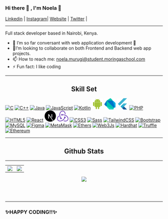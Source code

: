 ### Hi there 👋 , I'm Noela 🙂



[Linkedin](https://www.linkedin.com/in/) |
[Instagram](https://instagram.com)|
[Website](https://noela.com/) |
[Twitter](https://twitter.com/) |

---


Full stack developer based in Nairobi, Kenya.

- 🌱 I’m so far conversant with web application development 👯
- 📝I’m looking to collaborate on both Frontend and Backend web app projects.
- 📫 How to reach me: noela.murugi@student.moringaschool.com 
- ⚡ Fun fact: I like coding 


---
<h2 align="center">Skill Set</h2>

<p align="left">
<!-- C --> <a href="https://docs.microsoft.com/en-us/cpp/?view=msvc-170" target="_blank" rel="noreferrer"><img src="https://raw.githubusercontent.com/danielcranney/readme-generator/main/public/icons/skills/c-colored.svg" width="36" height="36" alt="C" title="C" /></a>
  
<!-- C++ --> <a href="https://docs.microsoft.com/en-us/cpp/?view=msvc-170" target="_blank" rel="noreferrer"><img src="https://raw.githubusercontent.com/danielcranney/readme-generator/main/public/icons/skills/cplusplus-colored.svg" width="36" height="36" alt="C++" title="C++" /></a>
  
<!-- Java --> <a href="https://www.oracle.com/java/" target="_blank" rel="noreferrer"><img src="https://raw.githubusercontent.com/danielcranney/readme-generator/main/public/icons/skills/java-colored.svg" width="36" height="36" alt="Java" title="Java" /></a>
  
<!-- JS --> <a href="https://developer.mozilla.org/en-US/docs/Web/JavaScript" target="_blank" rel="noreferrer"><img src="https://raw.githubusercontent.com/danielcranney/readme-generator/main/public/icons/skills/javascript-colored.svg" width="36" height="36" alt="JavaScript" title="JavaScript" /></a>
  
<!-- Kotlin --> <a href="https://kotlinlang.org/" target="_blank" rel="noreferrer"><img src="https://raw.githubusercontent.com/danielcranney/readme-generator/main/public/icons/skills/kotlin-colored.svg" width="36" height="36" alt="Kotlin" title="Kotlin" /></a>
  
<!-- Android --> <a href="https://www.android.com/" target="_blank" rel="noreferrer"><img src="https://github.com/devicons/devicon/blob/master/icons/android/android-plain.svg" width="36" height="36" alt="Android" title="Android" /></a>
  
<!-- Dart --> <a href="https://dart.dev/" target="_blank" rel="noreferrer"><img src="https://github.com/devicons/devicon/blob/master/icons/dart/dart-original.svg" width="36" height="36" alt="Dart" title="Dart" /></a>
  
<!-- Flutter --> <a href="https://flutter.dev/" target="_blank" rel="noreferrer"><img src="https://github.com/devicons/devicon/blob/master/icons/flutter/flutter-original.svg" width="36" height="36" alt="Flutter" title="Flutter" /></a>
  
<!-- PHP --> <a href="https://www.php.net/" target="_blank" rel="noreferrer"><img src="https://raw.githubusercontent.com/danielcranney/readme-generator/main/public/icons/skills/php-colored.svg" width="36" height="36" alt="PHP" title="PHP" /></a>
  
<!-- HTML5 --> <a href="https://developer.mozilla.org/en-US/docs/Glossary/HTML5" target="_blank" rel="noreferrer"><img src="https://raw.githubusercontent.com/danielcranney/readme-generator/main/public/icons/skills/html5-colored.svg" width="36" height="36" alt="HTML5" title="HTML5"/></a>
  
<!-- React --> <a href="https://reactjs.org/" target="_blank" rel="noreferrer"><img src="https://raw.githubusercontent.com/danielcranney/readme-generator/main/public/icons/skills/react-colored.svg" width="36" height="36" alt="React" title="React" /></a>

<!-- Next --> <a href="https://nextjs.org/" target="_blank" rel="noreferrer"><img src="https://raw.githubusercontent.com/devicons/devicon/master/icons/nextjs/nextjs-original.svg" width="36" height="36" alt="React" title="NextJs" /></a>

<!--Redux --> <a href="https://redux.js.org" target="_blank" rel="noreferrer"><img src="https://github.com/devicons/devicon/blob/master/icons/redux/redux-original.svg" width="36" height="36" alt="Redux" title="Redux" /></a>
  
<!-- CSS3 --> <a href="https://www.w3.org/TR/CSS/#css" target="_blank" rel="noreferrer"><img src="https://raw.githubusercontent.com/danielcranney/readme-generator/main/public/icons/skills/css3-colored.svg" width="36" height="36" alt="CSS3" title="CSS3" /></a>
  
<!-- SASS --> <a href="https://sass-lang.com/" target="_blank" rel="noreferrer"><img src="https://raw.githubusercontent.com/danielcranney/readme-generator/main/public/icons/skills/sass-colored.svg" width="36" height="36" alt="Sass"  title="Sass" /></a>
  
<!-- TailWindCSS --> <a href="https://tailwindcss.com/" target="_blank" rel="noreferrer"><img src="https://raw.githubusercontent.com/danielcranney/readme-generator/main/public/icons/skills/tailwindcss-colored.svg" width="36" height="36" alt="TailwindCSS" title="TailwindCSS" /></a>
  
<!-- Bootstrap --> <a href="https://getbootstrap.com/" target="_blank" rel="noreferrer"><img src="https://raw.githubusercontent.com/danielcranney/readme-generator/main/public/icons/skills/bootstrap-colored.svg" width="36" height="36" alt="Bootstrap" title="Bootstrap" /></a>
  
<!-- MySQL --> <a href="https://www.mysql.com/" target="_blank" rel="noreferrer"><img src="https://raw.githubusercontent.com/danielcranney/readme-generator/main/public/icons/skills/mysql-colored.svg" width="36" height="36" alt="MySQL" title="MySQL" /></a>

<!-- Figma --> <a href="https://www.figma.com/" target="_blank" rel="noreferrer"><img src="https://raw.githubusercontent.com/danielcranney/readme-generator/main/public/icons/skills/figma-colored.svg" width="36" height="36" alt="Figma" title="Figma" /></a>
  
<!-- MetaMask --> <a href="https://metamask.io/" target="_blank" rel="noreferrer"><img src="https://raw.githubusercontent.com/danielcranney/readme-generator/main/public/icons/skills/metamask-colored.svg" width="36" height="36" alt="MetaMask" title="MetaMask" /></a>
  
<!-- Ethers --> <a href="https://ethers.io" target="_blank" rel="noreferrer"><img src="https://raw.githubusercontent.com/danielcranney/readme-generator/main/public/icons/skills/ethers-colored.svg" width="36" height="36" alt="Ethers" title="Ethers" /></a>
  
<!-- Web3Js --> <a href="https://web3js.readthedocs.io/en/v1.7.1/#" target="_blank" rel="noreferrer"><img src="https://raw.githubusercontent.com/danielcranney/readme-generator/main/public/icons/skills/web3js-colored.svg" width="36" height="36" alt="Web3Js" title="Web3Js" /></a>
  
<!-- Hardhard --> <a href="https://hardhat.org/" target="_blank" rel="noreferrer"><img src="https://raw.githubusercontent.com/danielcranney/readme-generator/main/public/icons/skills/hardhat-colored.svg" width="36" height="36" alt="Hardhat" title="Hardhat" /></a>
  
<!-- Truffle --> <a href="https://trufflesuite.com" target="_blank" rel="noreferrer"><img src="https://raw.githubusercontent.com/danielcranney/readme-generator/main/public/icons/skills/truffle-colored.svg" width="36" height="36" alt="Truffle" title="Truffle" /></a>
  
<!-- Ethereum --> <a href="https://ethereum.org/en/" target="_blank" rel="noreferrer"><img src="https://raw.githubusercontent.com/danielcranney/readme-generator/main/public/icons/skills/ethereum-colored.svg" width="36" height="36" alt="Ethereum" title="Ethereum" /></a>



---

<h2 align="center">Github Stats</h2>

<!--
<a href="https://readme-stats-cfgj2cxdy.vercel.app/api?username=Noela-Murugia&count_private=true&show_icons=true&theme=cobalt">
  <img  align="left" src = "https://github-readme-streak-stats.herokuapp.com/?user=Noela-Murugi&">
</a>

</a>

<figure><embed src="https://wakatime.com/share/@db874fdf-0144-4a83-9b0b-c8f5e72791c5/acdcb4a7-0b2d-47d3-bd36-7314ca7dc374.svg"></embed></figure>
-->



---
<!--   [![Anurag's GitHub stats](https://github-readme-stats.vercel.app/api?username=Noela-Murugi&show_icons=true&theme=tokyonight)](https://github.com/anuraghazra/github-readme-stats) -->
<!--   [![Top Langs](https://github-readme-stats.vercel.app/api/top-langs/?username=Noela-Murugi&langs_count=8&layout=compact&theme=tokyonight)](https://github.com/anuraghazra/github-readme-stats) -->
<table>
  <tr>
    <td>
      <!--Stats-->
      <img align="left" src="https://github-readme-stats.vercel.app/api?username=Noela-Murugi&show_icons=true&count_private=true&theme=tokyonight"/>
    </td>
    <td>
      <!--Languages -->
      <img align="left" src="https://github-readme-streak-stats.herokuapp.com/?user=Noela-Murugi&show_icons=true&locale=en&layout=compact&theme=tokyonight"/>
    </td>
  </tr>
</table>
   
<p align="center">
  <!--Streak-->
  <img align="top" src="https://github-readme-stats.vercel.app/api/top-langs/?username=Noela-Murugi&langs_count=8&layout=compact&theme=tokyonight"/>
</p>

<br />

<br />

---
### ✨HAPPY CODING!!✨

